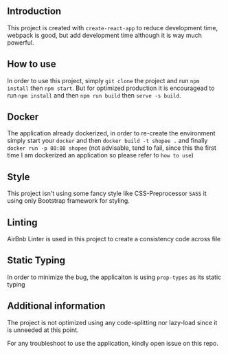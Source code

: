 ## Introduction
This project is created with `create-react-app` to reduce development time, webpack is good, but add development time although it is way much powerful.

## How to use
In order to use this project, simply `git clone` the project and run `npm install` then `npm start`. But for optimized production it is encouragead to run `npm install` and then `npm run build` then `serve -s build`.

## Docker
The application already dockerized, in order to re-create the environment simply start your `docker` and then `docker build -t shopee .` and finally `docker run -p 80:80 shopee` (not advisable, tend to fail, since this the first time I am dockerized an application so please refer to `how to use`)

## Style
This project isn't using some fancy style like CSS-Preprocessor `SASS` it using only Bootstrap framework for styling.

## Linting
AirBnb Linter is used in this project to create a consistency code across file

## Static Typing
In order to minimize the bug, the applicaiton is using `prop-types` as its static typing

## Additional information
The project is not optimized using any code-splitting nor lazy-load since it is unneeded at this point.

For any troubleshoot to use the application, kindly open issue on this repo.
